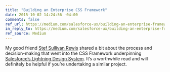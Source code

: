 ```yaml
---
title: "Building an Enterprise CSS Framework"
date: 2015-10-02 14:24:56 -04:00
comments: false
ref_url: https://medium.com/salesforce-ux/building-an-enterprise-framework-is-hard-1e8d8b33e082
in_reply_to: https://medium.com/salesforce-ux/building-an-enterprise-framework-is-hard-1e8d8b33e082
ref_source: Medium
---
```


My good friend [Stef Sullivan Rewis](http://www.w3conversions.com/index.cfm) shared a bit about the process and decision-making that went into the CSS Framework underpinning [Salesforce’s Lightning Design System](https://www.lightningdesignsystem.com/). It’s a worthwhile read and will definitely be helpful if you’re undertaking a similar project.